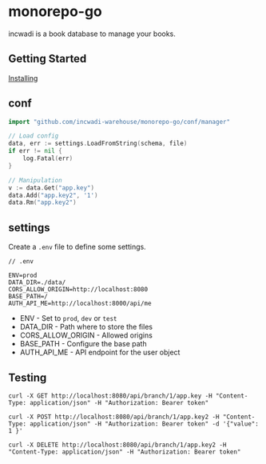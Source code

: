 # monorepo-go

incwadi is a book database to manage your books.

## Getting Started

[Installing](https://github.com/incwadi-warehouse/docu)

## conf

```go
import "github.com/incwadi-warehouse/monorepo-go/conf/manager"

// Load config
data, err := settings.LoadFromString(schema, file)
if err != nil {
    log.Fatal(err)
}

// Manipulation
v := data.Get("app.key")
data.Add("app.key2", '1')
data.Rm("app.key2")
```

## settings

Create a `.env` file to define some settings.

```env
// .env

ENV=prod
DATA_DIR=./data/
CORS_ALLOW_ORIGIN=http://localhost:8080
BASE_PATH=/
AUTH_API_ME=http://localhost:8000/api/me
```

- ENV - Set to `prod`, `dev` or `test`
- DATA_DIR - Path where to store the files
- CORS_ALLOW_ORIGIN - Allowed origins
- BASE_PATH - Configure the base path
- AUTH_API_ME - API endpoint for the user object

## Testing

```shell
curl -X GET http://localhost:8080/api/branch/1/app.key -H "Content-Type: application/json" -H "Authorization: Bearer token"
```

```shell
curl -X POST http://localhost:8080/api/branch/1/app.key2 -H "Content-Type: application/json" -H "Authorization: Bearer token" -d '{"value": 1 }'
```

```shell
curl -X DELETE http://localhost:8080/api/branch/1/app.key2 -H "Content-Type: application/json" -H "Authorization: Bearer token"
```
